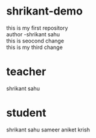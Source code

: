 # shrikant-demo
this is my first repository
<br>
author -shrikant sahu 
<br>
this is seocond change
<br>
this is my third change<br>

# teacher
shrikant sahu

# student
shrikant sahu
sameer
aniket
krish